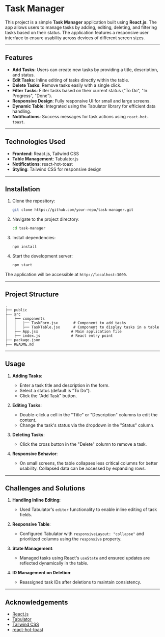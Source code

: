 # Task Manager

This project is a simple **Task Manager** application built using **React.js**. The app allows users to manage tasks by adding, editing, deleting, and filtering tasks based on their status. The application features a responsive user interface to ensure usability across devices of different screen sizes.

---

## Features

- **Add Tasks**: Users can create new tasks by providing a title, description, and status.
- **Edit Tasks**: Inline editing of tasks directly within the table.
- **Delete Tasks**: Remove tasks easily with a single click.
- **Filter Tasks**: Filter tasks based on their current status ("To Do", "In Progress", "Done").
- **Responsive Design**: Fully responsive UI for small and large screens.
- **Dynamic Table**: Integrated using the Tabulator library for efficient data handling.
- **Notifications**: Success messages for task actions using `react-hot-toast`.

---

## Technologies Used

- **Frontend**: React.js, Tailwind CSS
- **Table Management**: Tabulator.js
- **Notifications**: react-hot-toast
- **Styling**: Tailwind CSS for responsive design

---

## Installation

1. Clone the repository:

   ```bash
   git clone https://github.com/your-repo/task-manager.git
   ```

2. Navigate to the project directory:

   ```bash
   cd task-manager
   ```

3. Install dependencies:

   ```bash
   npm install
   ```

4. Start the development server:

   ```bash
   npm start
   ```

The application will be accessible at `http://localhost:3000`.

---

## Project Structure

```
.
├── public
├── src
│   ├── components
│   │   ├── TaskForm.jsx       # Component to add tasks
│   │   ├── TaskTable.jsx      # Component to display tasks in a table
│   ├── App.jsx               # Main application file
│   ├── index.js              # React entry point
├── package.json
├── README.md
```

---

## Usage

1. **Adding Tasks**:
   - Enter a task title and description in the form.
   - Select a status (default is "To Do").
   - Click the "Add Task" button.

2. **Editing Tasks**:
   - Double-click a cell in the "Title" or "Description" columns to edit the content.
   - Change the task's status via the dropdown in the "Status" column.

3. **Deleting Tasks**:
   - Click the cross button in the "Delete" column to remove a task.

4. **Responsive Behavior**:
   - On small screens, the table collapses less critical columns for better usability. Collapsed data can be accessed by expanding rows.

---

## Challenges and Solutions

1. **Handling Inline Editing**:
   - Used Tabulator's `editor` functionality to enable inline editing of task fields.

2. **Responsive Table**:
   - Configured Tabulator with `responsiveLayout: "collapse"` and prioritized columns using the `responsive` property.

3. **State Management**:
   - Managed tasks using React's `useState` and ensured updates are reflected dynamically in the table.

4. **ID Management on Deletion**:
   - Reassigned task IDs after deletions to maintain consistency.

---


## Acknowledgements

- [React.js](https://reactjs.org/)
- [Tabulator](http://tabulator.info/)
- [Tailwind CSS](https://tailwindcss.com/)
- [react-hot-toast](https://react-hot-toast.com/)
